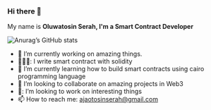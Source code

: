 ### Hi there 👋

My name is **Oluwatosin Serah, I'm a Smart Contract Developer**

![Anurag’s GitHub stats](https://github-readme-stats.vercel.app/api?username=sayrarh&show_icons=true&theme=radical)

- :telescope: I’m currently working on amazing things.
- 👩🏽‍💻: I write smart contract with solidity
- :seedling:  I’m currently learning how to build smart contracts using cairo programming language
- :dancers:   I’m looking to collaborate on amazing projects in Web3
- 🤔: I’m looking to work on interesting things
- :mailbox: How to reach me: [ajaotosinserah@gmail.com](ajaotosinserah@gmail.com)


